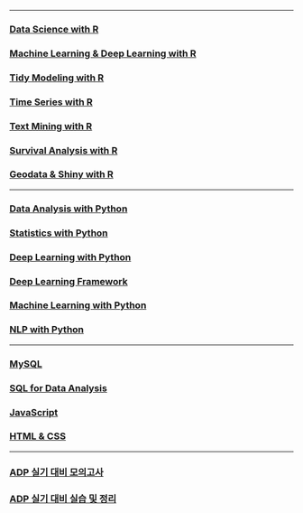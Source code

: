 
-----

### [Data Science with R](https://github.com/ChSSolee/ADP-Practice/tree/main/Data%20Science%20with%20R)

### [Machine Learning & Deep Learning with R](https://github.com/ChSSolee/ADP-Practice/tree/main/ML%20%26%20DL%20with%20R)

### [Tidy Modeling with R](https://github.com/ChSSolee/ADP-Practice/tree/main/Tidy%20Modeling%20with%20R)

### [Time Series with R](https://github.com/ChSSolee/ADP-Practice/tree/main/Time%20Series%20with%20R)

### [Text Mining with R](https://github.com/ChSSolee/R-study/tree/main/TextMining)

### [Survival Analysis with R](https://github.com/ChSSolee/ADP-Practice/tree/main/Survival%20Analysis)

### [Geodata & Shiny with R](https://github.com/ChSSolee/ADP-Practice/tree/main/Geodata%20%26%20Shiny%20with%20R)

-----

### [Data Analysis with Python](https://github.com/ChSSolee/ADP-Practice/tree/main/Data%20Analysis%20with%20Python)

### [Statistics with Python](https://github.com/ChSSolee/ADP-Practice/tree/main/Statistics%20with%20Python)

### [Deep Learning with Python](https://github.com/ChSSolee/ADP-Practice/tree/main/Deep%20Learning%20with%20Python)

### [Deep Learning Framework](https://github.com/ChSSolee/ADP-Practice/tree/main/Deep%20Learning%20Framework)

### [Machine Learning with Python](https://github.com/ChSSolee/ADP-Practice/tree/main/ML%20with%20Python)

### [NLP with Python](https://github.com/ChSSolee/ADP-Practice/tree/main/NLP%20with%20Python)

-----

### [MySQL](https://github.com/ChSSolee/ADP-Practice/tree/main/MySQL)

### [SQL for Data Analysis](https://github.com/ChSSolee/ADP-Practice/tree/main/SQL%20for%20Data%20Analysis)

### [JavaScript](https://github.com/ChSSolee/ADP-Practice/tree/main/JavaScript)

### [HTML & CSS](https://github.com/ChSSolee/ADP-Practice/tree/main/HTML%20%26%20CSS)

----

### [ADP 실기 대비 모의고사](https://github.com/ChSSolee/ADP-Practice/tree/main/%EB%AA%A8%EC%9D%98%EA%B3%A0%EC%82%AC)

### [ADP 실기 대비 실습 및 정리](https://github.com/ChSSolee/ADP-Practice/tree/main/%EC%8B%A4%EA%B8%B0%EB%8C%80%EB%B9%84%EC%8B%A4%EC%8A%B5)
